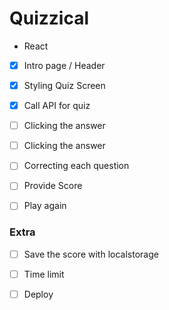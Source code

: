 # Quizzical

- React 

- [x] Intro page / Header
- [x] Styling Quiz Screen
- [x] Call API for quiz
- [ ] Clicking the answer
- [ ] Clicking the answer
- [ ] Correcting each question
- [ ] Provide Score
- [ ] Play again 


### Extra
- [ ] Save the score with localstorage
- [ ] Time limit


- [ ] Deploy